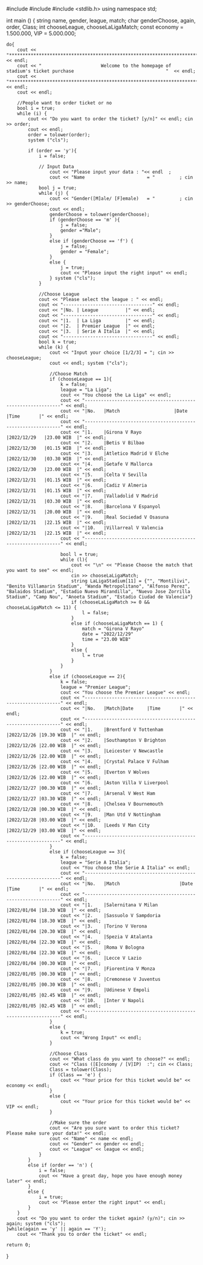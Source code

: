 #include <iostream>	
#include <string>
#include <stdlib.h>
using namespace std;

int main ()
{
	string name, gender, league, match;
	char  genderChoose, again, order, Class;
	int chooseLeague, chooseLaLigaMatch;
	const economy = 1.500.000, VIP = 5.000.000;
	
	do{
		cout << "************************************************************************************************************" 	<< endl;
		cout << "	                   Welcome to the homepage of stadium's ticket purchase                                  "  << endl;
		cout << "************************************************************************************************************" 	<< endl;
		cout << endl;
			
		//People want to order ticket or no
		bool i = true;
		while (i) {
			cout << "Do you want to order the ticket? [y/n]" << endl; cin >> order;
			cout << endl;
			order = tolower(order);
			system ("cls");
				
			if (order == 'y'){
				i = false;
					
				// Input Data
					cout << "Please input your data : "<< endl	;
					cout << "Name                       = "			; cin >> name;
				bool j = true;
				while (j) {
					cout << "Gender([M]ale/ [F]emale)   = "			; cin >> genderChoose;
					cout << endl;
					genderChoose = tolower(genderChoose);
					if (genderChoose == 'm' ){
						j = false;
						gender ="Male";
					}
					else if (genderChoose == 'f') {
						j = false;
						gender = "Female";
					}
					else {
						j = true;
						cout << "Please input the right input" << endl;
					} system ("cls");
				}
				
				//Choose League
				cout << "Please select the league : " << endl;
				cout << "---------------------------------" << endl;
				cout << "|No. | League          |" << endl;
				cout << "---------------------------------" << endl;
				cout << "|1.  | La Liga         |" << endl;
				cout << "|2.  | Premier League  |" << endl;
				cout << "|3.  | Serie A Italia  |" << endl;
				cout << "---------------------------------" << endl;
				bool k = true;
				while (k) {
					cout << "Input your choice [1/2/3] = "; cin >> chooseLeague;
					cout << endl; system ("cls");
					
					//Choose Match
					if (chooseLeague == 1){
						k = false;
						league = "La Liga";
						cout << "You choose the La Liga" << endl;
						cout << "-------------------------------------------------------------" << endl;
						cout << "|No.	|Match                    |Date         |Time       |" << endl;
						cout << "-------------------------------------------------------------" << endl;							
						cout << "|1.	|Girona V Rayo            |2022/12/29	|23.00 WIB  |" << endl;
						cout << "|2.	|Betis V Bilbao           |2022/12/30	|01.15 WIB  |" << endl;
						cout << "|3.	|Atletico Madrid V Elche  |2022/12/30	|03.30 WIB  |" << endl;
						cout << "|4.	|Getafe V Mallorca        |2022/12/30	|23.00 WIB  |" << endl;
						cout << "|5.	|Celta V Sevilla          |2022/12/31	|01.15 WIB  |" << endl;
						cout << "|6.	|Cadiz V Almeria          |2022/12/31	|01.15 WIB  |" << endl;
						cout << "|7.	|Valladolid V Madrid      |2022/12/31	|03.30 WIB  |" << endl;
						cout << "|8.	|Barcelona V Espanyol     |2022/12/31	|20.00 WIB  |" << endl;
						cout << "|9.	|Real Sociedad V Osasuna  |2022/12/31	|22.15 WIB  |" << endl;
						cout << "|10.	|Villarreal V Valencia    |2022/12/31	|22.15 WIB  |" << endl;
						cout << "-------------------------------------------------------------" << endl;
						
						bool l = true;
						while (l){
							cout << "\n" << "Please Choose the match that you want to see" << endl;
							cin >> chooseLaLigaMatch;
							string LaLigaStadium[11] = {"", "Montilivi", "Benito Villamarin Stadium", "Wanda Metropolitano", "Alfonso Perez", "Balaidos Stadium", "Estadio Nuevo Mirandilla", "Nuevo Jose Zorrilla Stadium", "Camp Nou", "Anoeta Stadium", "Estadio Ciudad de Valencia"}
							if (chooseLaLigaMatch >= 0 && chooseLaLigaMatch <= 11) {
								l = false;
							}
							else if (chooseLaLigaMatch == 1) {
								match = "Girona V Rayo"
								date = "2022/12/29"
								time = "23.00 WIB"
							}
							else {
								l = true
							}
						}
					}
					else if (chooseLeague == 2){                                               
						k = false;
						league = "Premier League";
						cout << "You choose the Premier League" << endl;
						cout << "-------------------------------------------------------------" << endl;
						cout << "|No.	|Match|Date		|Time		|" << endl;
						cout << "-------------------------------------------------------------" << endl;							
						cout << "|1.	|Brentford V Tottenham		|2022/12/26	|19.30 WIB	|" << endl;
						cout << "|2.	|Southampton V Brighton		|2022/12/26	|22.00 WIB	|" << endl;
						cout << "|3.	|Leicester V Newcastle		|2022/12/26	|22.00 WIB	|" << endl;
						cout << "|4.	|Crystal Palace V Fulham	|2022/12/26	|22.00 WIB	|" << endl;
						cout << "|5.	|Everton V Wolves			|2022/12/26	|22.00 WIB	|" << endl;
						cout << "|6.	|Aston Villa V Liverpool	|2022/12/27	|00.30 WIB	|" << endl;
						cout << "|7.	|Arsenal V West Ham			|2022/12/27	|03.30 WIB	|" << endl;
						cout << "|8.	|Chelsea V Bournemouth		|2022/12/28	|00.30 WIB	|" << endl;
						cout << "|9.	|Man Utd V Nottingham		|2022/12/28	|03.00 WIB	|" << endl;
						cout << "|10.	|Leeds V Man City			|2022/12/29	|03.00 WIB	|" << endl;
						cout << "-------------------------------------------------------------" << endl;
					}
					else if (chooseLeague == 3){
						k = false;
						league = "Serie A Italia";
						cout << "You choose the Serie A Italia" << endl;
						cout << "-------------------------------------------------------------" << endl;
						cout << "|No.	|Match						|Date		|Time		|" << endl;
						cout << "-------------------------------------------------------------" << endl;							
						cout << "|1.	|Salernitana V Milan		|2022/01/04	|18.30 WIB	|" << endl;
						cout << "|2.	|Sassuolo V Sampdoria		|2022/01/04	|18.30 WIB	|" << endl;
						cout << "|3.	|Torino V Verona			|2022/01/04	|20.30 WIB	|" << endl;
						cout << "|4.	|Spezia V Atalanta			|2022/01/04	|22.30 WIB	|" << endl;
						cout << "|5.	|Roma V Bologna				|2022/01/04	|22.30 WIB	|" << endl;
						cout << "|6.	|Lecce V Lazio				|2022/01/04	|00.30 WIB	|" << endl;
						cout << "|7.	|Fiorentina V Monza			|2022/01/05	|00.30 WIB	|" << endl;
						cout << "|8.	|Cremonese V Juventus		|2022/01/05	|00.30 WIB	|" << endl;
						cout << "|9.	|Udinese V Empoli			|2022/01/05	|02.45 WIB	|" << endl;
						cout << "|10.	|Inter V Napoli				|2022/01/05	|02.45 WIB	|" << endl;
						cout << "-------------------------------------------------------------" << endl;
					}
					else {
						k = true;
						cout << "Wrong Input" << endl;
					}
					
					//Choose Class
					cout << "What class do you want to choose?" << endl;
					cout << "Class ([E]conomy / [V]IP)	:"; cin << Class;
					Class = tolower(Class);
					if (Class == 'e') {
						cout << "Your price for this ticket would be" << economy << endl;
					}
					else {
						cout << "Your price for this ticket would be" << VIP << endl;
					}
					
					//Make sure the order
					cout << "Are you sure want to order this ticket? Please make sure your data!" << endl;
					cout << "Name" << name << endl;
					cout << "Gender" << gender << endl;
					cout << "League" << league << endl;
				}
			}
			else if (order == 'n') {
				i = false;
				cout << "Have a great day, hope you have enough money later" << endl;
			}
			else {
				i = true;
				cout << "Please enter the right input" << endl;
			}
		}
		cout << "Do you want to order the ticket again? (y/n)"; cin >> again; system ("cls");	
	}while(again == 'y' || again == 'Y');
		cout << "Thank you to order the ticket" << endl;
		
	return 0;
}
